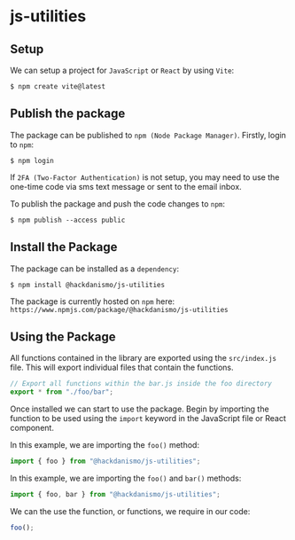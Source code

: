 # js-utilities

## Setup
We can setup a project for `JavaScript` or `React` by using `Vite`:

```shell
$ npm create vite@latest
```

## Publish the package
The package can be published to `npm (Node Package Manager)`. Firstly, login to `npm`:

```shell
$ npm login
```

If `2FA (Two-Factor Authentication)` is not setup, you may need to use the one-time code via sms text message or sent to the email inbox.

To publish the package and push the code changes to `npm`:

```shell
$ npm publish --access public
```

## Install the Package
The package can be installed as a `dependency`:

```shell
$ npm install @hackdanismo/js-utilities
```

The package is currently hosted on `npm` here: `https://www.npmjs.com/package/@hackdanismo/js-utilities`

## Using the Package
All functions contained in the library are exported using the `src/index.js` file. This will export individual files that contain the functions.

```javascript
// Export all functions within the bar.js inside the foo directory
export * from "./foo/bar";
```

Once installed we can start to use the package. Begin by importing the function to be used using the `import` keyword in the JavaScript file or React component.

In this example, we are importing the `foo()` method:

```javascript
import { foo } from "@hackdanismo/js-utilities";
```

In this example, we are importing the `foo()` and `bar()` methods:

```javascript
import { foo, bar } from "@hackdanismo/js-utilities";
```

We can the use the function, or functions, we require in our code:

```javascript
foo();
```